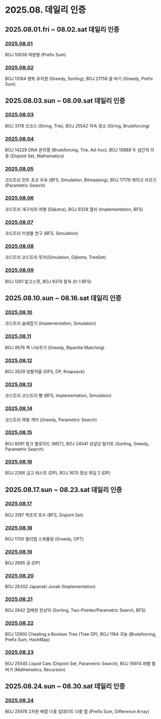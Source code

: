 # 2025.08. 데일리 인증

## 2025.08.01.fri ~ 08.02.sat 데일리 인증

### [2025.08.01](https://github.com/jwelyl/daily_certification/blob/main/2025/08/01/25_08_01_daily_certification.md)
BOJ 10836 여왕벌 (Prefix Sum)

### [2025.08.02](https://github.com/jwelyl/daily_certification/blob/main/2025/08/02/25_08_02_daily_certification.md)
BOJ 13164 행복 유치원 (Greedy, Sorting), BOJ 21758 꿀 따기 (Greedy, Prefix Sum)

## 2025.08.03.sun ~ 08.09.sat 데일리 인증

### [2025.08.03](https://github.com/jwelyl/daily_certification/blob/main/2025/08/03/25_08_03_daily_certification.md)
BOJ 3178 코코스 (String, Trie), BOJ 25542 약속 장소 (String, Bruteforcing)

### [2025.08.04](https://github.com/jwelyl/daily_certification/blob/main/2025/08/04/25_08_04_daily_certification.md)
BOJ 14229 DNA 문자열 (Bruteforcing, Trie, Ad-hoc), BOJ 10888 두 섬간의 이동 (Disjoint Set, Mathematics)

### [2025.08.05](https://github.com/jwelyl/daily_certification/blob/main/2025/08/05/25_08_05_daily_certification.md)
코드트리 민트 초코 우유 (BFS, Simulation, Bitmasking), BOJ 17179 케이크 자르기 (Parametric Search)

### [2025.08.06](https://github.com/jwelyl/daily_certification/blob/main/2025/08/06/25_08_06_daily_certification.md)
코드트리 개구리의 여행 (Dijkstra), BOJ 9328 열쇠 (Implementation, BFS)

### [2025.08.07](https://github.com/jwelyl/daily_certification/blob/main/2025/08/07/25_08_07_daily_certification.md)
코드트리 미생물 연구 (BFS, Simulation)

### [2025.08.08](https://github.com/jwelyl/daily_certification/blob/main/2025/08/08/25_08_08_daily_certification.md)
코드트리 코드트리 투어(Simulation, Dijkstra, TreeSet)

### [2025.08.09](https://github.com/jwelyl/daily_certification/blob/main/2025/08/09/25_08_09_daily_certification.md)
BOJ 1261 알고스팟, BOJ 9376 탈옥 (0-1 BFS)

## 2025.08.10.sun ~ 08.16.sat 데일리 인증

### [2025.08.10](https://github.com/jwelyl/daily_certification/blob/main/2025/08/10/25_08_10_daily_certification.md)
코드트리 술래잡기 (Implementation, Simulation)

### [2025.08.11](https://github.com/jwelyl/daily_certification/blob/main/2025/08/11/25_08_11_daily_certification.md)
BOJ 9576 책 나눠주기 (Greedy, Bipartite Matching)

### [2025.08.12](https://github.com/jwelyl/daily_certification/blob/main/2025/08/12/25_08_12_daily_certification.md)
BOJ 2629 양팔저울 (DFS, DP, Knapsack)

### [2025.08.13](https://github.com/jwelyl/daily_certification/blob/main/2025/08/13/25_08_13_daily_certification.md)
코드트리 코드트리 빵 (BFS, Implementation, Simulation)

### [2025.08.14](https://github.com/jwelyl/daily_certification/blob/main/2025/08/14/25_08_14_daily_certification.md)
코드트리 여왕 개미 (Greedy, Parametric Search)

### [2025.08.15](https://github.com/jwelyl/daily_certification/blob/main/2025/08/15/25_08_15_daily_certification.md)
BOJ 6091 핑크 플로이드 (MST), BOJ 24041 성싶당 밀키트 (Sorting, Greedy, Parametric Search)

### [2025.08.16](https://github.com/jwelyl/daily_certification/blob/main/2025/08/16/25_08_16_daily_certification.md)
BOJ 2266 금고 테스트 (DP), BOJ 1670 정상 회담 2 (DP)

## 2025.08.17.sun ~ 08.23.sat 데일리 인증

### [2025.08.17](https://github.com/jwelyl/daily_certification/blob/main/2025/08/17/25_08_17_daily_certification.md)
BOJ 3197 백조의 호수 (BFS, Disjoint Set)

### [2025.08.18](https://github.com/jwelyl/daily_certification/blob/main/2025/08/18/25_08_18_daily_certification.md)
BOJ 1700 멀티탭 스케줄링 (Greedy, OPT)

### [2025.08.19](https://github.com/jwelyl/daily_certification/blob/main/2025/08/19/25_08_19_daily_certification.md)
BOJ 2695 공 (DP)

### [2025.08.20](https://github.com/jwelyl/daily_certification/blob/main/2025/08/20/25_08_20_daily_certification.md)
BOJ 26302 Japanski Junak (Implementation)

### [2025.08.21](https://github.com/jwelyl/daily_certification/blob/main/2025/08/21/25_08_21_daily_certification.md)
BOJ 2842 집배원 한상덕 (Sorting, Two-Pointer/Parametric Search, BFS)

### [2025.08.22](https://github.com/jwelyl/daily_certification/blob/main/2025/08/22/25_08_22_daily_certification.md)
BOJ 12900 Cheating a Boolean Tree (Tree DP), BOJ 1184 귀농 (Bruteforcing, Prefix Sum, HashMap)

### [2025.08.23](https://github.com/jwelyl/daily_certification/blob/main/2025/08/23/25_08_23_daily_certification.md)
BOJ 25545 Liquid Cats (Disjoint Set, Parametric Search), BOJ 16974 레벨 햄버거 (Mathematics, Recursion)

## 2025.08.24.sun ~ 08.30.sat 데일리 인증

### [2025.08.24](https://github.com/jwelyl/daily_certification/blob/main/2025/08/24/25_08_24_daily_certification.md)
BOJ 25978 2차원 배열 다중 업데이트 다중 합 (Prefix Sum, Difference Array)
